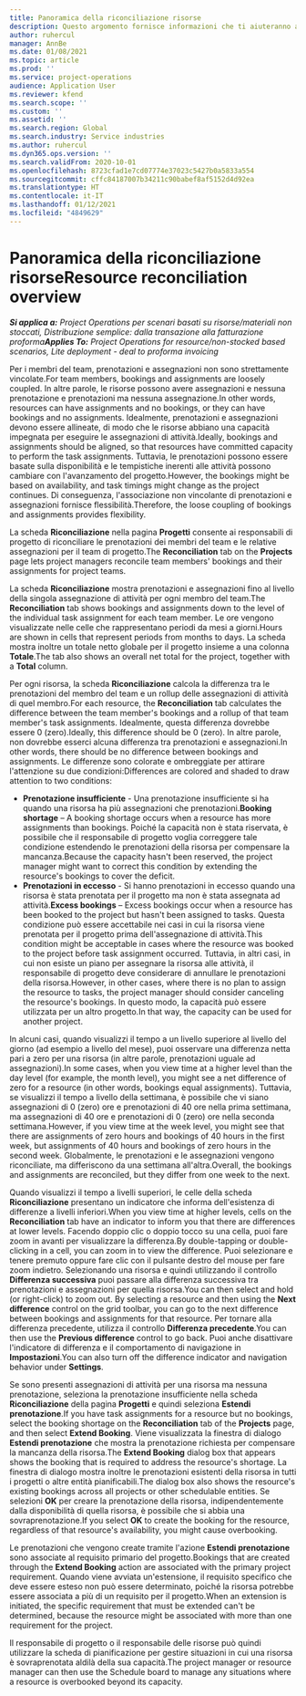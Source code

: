 ```yaml
---
title: Panoramica della riconciliazione risorse
description: Questo argomento fornisce informazioni che ti aiuteranno a garantire che le prenotazioni delle risorse e le assegnazioni per i progetti siano allineate.
author: ruhercul
manager: AnnBe
ms.date: 01/08/2021
ms.topic: article
ms.prod: ''
ms.service: project-operations
audience: Application User
ms.reviewer: kfend
ms.search.scope: ''
ms.custom: ''
ms.assetid: ''
ms.search.region: Global
ms.search.industry: Service industries
ms.author: ruhercul
ms.dyn365.ops.version: ''
ms.search.validFrom: 2020-10-01
ms.openlocfilehash: 8723cfad1e7cd07774e37023c5427b0a5833a554
ms.sourcegitcommit: cffc84187007b34211c90babef8af5152d4d92ea
ms.translationtype: HT
ms.contentlocale: it-IT
ms.lasthandoff: 01/12/2021
ms.locfileid: "4849629"
---
```

# <a name="resource-reconciliation-overview"></a><span data-ttu-id="36b65-103">Panoramica della riconciliazione risorse</span><span class="sxs-lookup"><span data-stu-id="36b65-103">Resource reconciliation overview</span></span>

<span data-ttu-id="36b65-104">_**Si applica a:** Project Operations per scenari basati su risorse/materiali non stoccati, Distribuzione semplice: dalla transazione alla fatturazione proforma_</span><span class="sxs-lookup"><span data-stu-id="36b65-104">_**Applies To:** Project Operations for resource/non-stocked based scenarios, Lite deployment - deal to proforma invoicing_</span></span>

<span data-ttu-id="36b65-105">Per i membri del team, prenotazioni e assegnazioni non sono strettamente vincolate.</span><span class="sxs-lookup"><span data-stu-id="36b65-105">For team members, bookings and assignments are loosely coupled.</span></span> <span data-ttu-id="36b65-106">In altre parole, le risorse possono avere assegnazioni e nessuna prenotazione e prenotazioni ma nessuna assegnazione.</span><span class="sxs-lookup"><span data-stu-id="36b65-106">In other words, resources can have assignments and no bookings, or they can have bookings and no assignments.</span></span> <span data-ttu-id="36b65-107">Idealmente, prenotazioni e assegnazioni devono essere allineate, di modo che le risorse abbiano una capacità impegnata per eseguire le assegnazioni di attività.</span><span class="sxs-lookup"><span data-stu-id="36b65-107">Ideally, bookings and assignments should be aligned, so that resources have committed capacity to perform the task assignments.</span></span> <span data-ttu-id="36b65-108">Tuttavia, le prenotazioni possono essere basate sulla disponibilità e le tempistiche inerenti alle attività possono cambiare con l'avanzamento del progetto.</span><span class="sxs-lookup"><span data-stu-id="36b65-108">However, the bookings might be based on availability, and task timings might change as the project continues.</span></span> <span data-ttu-id="36b65-109">Di conseguenza, l'associazione non vincolante di prenotazioni e assegnazioni fornisce flessibilità.</span><span class="sxs-lookup"><span data-stu-id="36b65-109">Therefore, the loose coupling of bookings and assignments provides flexibility.</span></span>

<span data-ttu-id="36b65-110">La scheda **Riconciliazione** nella pagina **Progetti** consente ai responsabili di progetto di riconciliare le prenotazioni dei membri del team e le relative assegnazioni per il team di progetto.</span><span class="sxs-lookup"><span data-stu-id="36b65-110">The **Reconciliation** tab on the **Projects** page lets project managers reconcile team members' bookings and their assignments for project teams.</span></span>

<span data-ttu-id="36b65-111">La scheda **Riconciliazione** mostra prenotazioni e assegnazioni fino al livello della singola assegnazione di attività per ogni membro del team.</span><span class="sxs-lookup"><span data-stu-id="36b65-111">The **Reconciliation** tab shows bookings and assignments down to the level of the individual task assignment for each team member.</span></span> <span data-ttu-id="36b65-112">Le ore vengono visualizzate nelle celle che rappresentano periodi da mesi a giorni.</span><span class="sxs-lookup"><span data-stu-id="36b65-112">Hours are shown in cells that represent periods from months to days.</span></span> <span data-ttu-id="36b65-113">La scheda mostra inoltre un totale netto globale per il progetto insieme a una colonna **Totale**.</span><span class="sxs-lookup"><span data-stu-id="36b65-113">The tab also shows an overall net total for the project, together with a **Total** column.</span></span>

<span data-ttu-id="36b65-114">Per ogni risorsa, la scheda **Riconciliazione** calcola la differenza tra le prenotazioni del membro del team e un rollup delle assegnazioni di attività di quel membro.</span><span class="sxs-lookup"><span data-stu-id="36b65-114">For each resource, the **Reconciliation** tab calculates the difference between the team member's bookings and a rollup of that team member's task assignments.</span></span> <span data-ttu-id="36b65-115">Idealmente, questa differenza dovrebbe essere 0 (zero).</span><span class="sxs-lookup"><span data-stu-id="36b65-115">Ideally, this difference should be 0 (zero).</span></span> <span data-ttu-id="36b65-116">In altre parole, non dovrebbe esserci alcuna differenza tra prenotazioni e assegnazioni.</span><span class="sxs-lookup"><span data-stu-id="36b65-116">In other words, there should be no difference between bookings and assignments.</span></span> <span data-ttu-id="36b65-117">Le differenze sono colorate e ombreggiate per attirare l'attenzione su due condizioni:</span><span class="sxs-lookup"><span data-stu-id="36b65-117">Differences are colored and shaded to draw attention to two conditions:</span></span>

- <span data-ttu-id="36b65-118">**Prenotazione insufficiente** - Una prenotazione insufficiente si ha quando una risorsa ha più assegnazioni che prenotazioni.</span><span class="sxs-lookup"><span data-stu-id="36b65-118">**Booking shortage** – A booking shortage occurs when a resource has more assignments than bookings.</span></span> <span data-ttu-id="36b65-119">Poiché la capacità non è stata riservata, è possibile che il responsabile di progetto voglia correggere tale condizione estendendo le prenotazioni della risorsa per compensare la mancanza.</span><span class="sxs-lookup"><span data-stu-id="36b65-119">Because the capacity hasn't been reserved, the project manager might want to correct this condition by extending the resource's bookings to cover the deficit.</span></span>
- <span data-ttu-id="36b65-120">**Prenotazioni in eccesso** - Si hanno prenotazioni in eccesso quando una risorsa è stata prenotata per il progetto ma non è stata assegnata ad attività.</span><span class="sxs-lookup"><span data-stu-id="36b65-120">**Excess bookings** – Excess bookings occur when a resource has been booked to the project but hasn't been assigned to tasks.</span></span> <span data-ttu-id="36b65-121">Questa condizione può essere accettabile nei casi in cui la risorsa viene prenotata per il progetto prima dell'assegnazione di attività.</span><span class="sxs-lookup"><span data-stu-id="36b65-121">This condition might be acceptable in cases where the resource was booked to the project before task assignment occurred.</span></span> <span data-ttu-id="36b65-122">Tuttavia, in altri casi, in cui non esiste un piano per assegnare la risorsa alle attività, il responsabile di progetto deve considerare di annullare le prenotazioni della risorsa.</span><span class="sxs-lookup"><span data-stu-id="36b65-122">However, in other cases, where there is no plan to assign the resource to tasks, the project manager should consider canceling the resource's bookings.</span></span> <span data-ttu-id="36b65-123">In questo modo, la capacità può essere utilizzata per un altro progetto.</span><span class="sxs-lookup"><span data-stu-id="36b65-123">In that way, the capacity can be used for another project.</span></span>

<span data-ttu-id="36b65-124">In alcuni casi, quando visualizzi il tempo a un livello superiore al livello del giorno (ad esempio a livello del mese), puoi osservare una differenza netta pari a zero per una risorsa (in altre parole, prenotazioni uguale ad assegnazioni).</span><span class="sxs-lookup"><span data-stu-id="36b65-124">In some cases, when you view time at a higher level than the day level (for example, the month level), you might see a net difference of zero for a resource (in other words, bookings equal assignments).</span></span> <span data-ttu-id="36b65-125">Tuttavia, se visualizzi il tempo a livello della settimana, è possibile che vi siano assegnazioni di 0 (zero) ore e prenotazioni di 40 ore nella prima settimana, ma assegnazioni di 40 ore e prenotazioni di 0 (zero) ore nella seconda settimana.</span><span class="sxs-lookup"><span data-stu-id="36b65-125">However, if you view time at the week level, you might see that there are assignments of zero hours and bookings of 40 hours in the first week, but assignments of 40 hours and bookings of zero hours in the second week.</span></span> <span data-ttu-id="36b65-126">Globalmente, le prenotazioni e le assegnazioni vengono riconciliate, ma differiscono da una settimana all'altra.</span><span class="sxs-lookup"><span data-stu-id="36b65-126">Overall, the bookings and assignments are reconciled, but they differ from one week to the next.</span></span>

<span data-ttu-id="36b65-127">Quando visualizzi il tempo a livelli superiori, le celle della scheda **Riconciliazione** presentano un indicatore che informa dell'esistenza di differenze a livelli inferiori.</span><span class="sxs-lookup"><span data-stu-id="36b65-127">When you view time at higher levels, cells on the **Reconciliation** tab have an indicator to inform you that there are differences at lower levels.</span></span> <span data-ttu-id="36b65-128">Facendo doppio clic o doppio tocco su una cella, puoi fare zoom in avanti per visualizzare la differenza.</span><span class="sxs-lookup"><span data-stu-id="36b65-128">By double-tapping or double-clicking in a cell, you can zoom in to view the difference.</span></span> <span data-ttu-id="36b65-129">Puoi selezionare e tenere premuto oppure fare clic con il pulsante destro del mouse per fare zoom indietro. Selezionando una risorsa e quindi utilizzando il controllo **Differenza successiva** puoi passare alla differenza successiva tra prenotazioni e assegnazioni per quella risorsa.</span><span class="sxs-lookup"><span data-stu-id="36b65-129">You can then select and hold (or right-click) to zoom out. By selecting a resource and then using the **Next difference** control on the grid toolbar, you can go to the next difference between bookings and assignments for that resource.</span></span> <span data-ttu-id="36b65-130">Per tornare alla differenza precedente, utilizza il controllo **Differenza precedente**.</span><span class="sxs-lookup"><span data-stu-id="36b65-130">You can then use the **Previous difference** control to go back.</span></span> <span data-ttu-id="36b65-131">Puoi anche disattivare l'indicatore di differenza e il comportamento di navigazione in **Impostazioni**.</span><span class="sxs-lookup"><span data-stu-id="36b65-131">You can also turn off the difference indicator and navigation behavior under **Settings**.</span></span>

<span data-ttu-id="36b65-132">Se sono presenti assegnazioni di attività per una risorsa ma nessuna prenotazione, seleziona la prenotazione insufficiente nella scheda **Riconciliazione** della pagina **Progetti** e quindi seleziona **Estendi prenotazione**.</span><span class="sxs-lookup"><span data-stu-id="36b65-132">If you have task assignments for a resource but no bookings, select the booking shortage on the **Reconciliation** tab of the **Projects** page, and then select **Extend Booking**.</span></span> <span data-ttu-id="36b65-133">Viene visualizzata la finestra di dialogo **Estendi prenotazione** che mostra la prenotazione richiesta per compensare la mancanza della risorsa.</span><span class="sxs-lookup"><span data-stu-id="36b65-133">The **Extend Booking** dialog box that appears shows the booking that is required to address the resource's shortage.</span></span> <span data-ttu-id="36b65-134">La finestra di dialogo mostra inoltre le prenotazioni esistenti della risorsa in tutti i progetti o altre entità pianificabili.</span><span class="sxs-lookup"><span data-stu-id="36b65-134">The dialog box also shows the resource's existing bookings across all projects or other schedulable entities.</span></span> <span data-ttu-id="36b65-135">Se selezioni **OK** per creare la prenotazione della risorsa, indipendentemente dalla disponibilità di quella risorsa, è possibile che si abbia una sovraprenotazione.</span><span class="sxs-lookup"><span data-stu-id="36b65-135">If you select **OK** to create the booking for the resource, regardless of that resource's availability, you might cause overbooking.</span></span>

<span data-ttu-id="36b65-136">Le prenotazioni che vengono create tramite l'azione **Estendi prenotazione** sono associate al requisito primario del progetto.</span><span class="sxs-lookup"><span data-stu-id="36b65-136">Bookings that are created through the **Extend Booking** action are associated with the primary project requirement.</span></span> <span data-ttu-id="36b65-137">Quando viene avviata un'estensione, il requisito specifico che deve essere esteso non può essere determinato, poiché la risorsa potrebbe essere associata a più di un requisito per il progetto.</span><span class="sxs-lookup"><span data-stu-id="36b65-137">When an extension is initiated, the specific requirement that must be extended can't be determined, because the resource might be associated with more than one requirement for the project.</span></span>

<span data-ttu-id="36b65-138">Il responsabile di progetto o il responsabile delle risorse può quindi utilizzare la scheda di pianificazione per gestire situazioni in cui una risorsa è sovraprenotata aldilà della sua capacità.</span><span class="sxs-lookup"><span data-stu-id="36b65-138">The project manager or resource manager can then use the Schedule board to manage any situations where a resource is overbooked beyond its capacity.</span></span>
